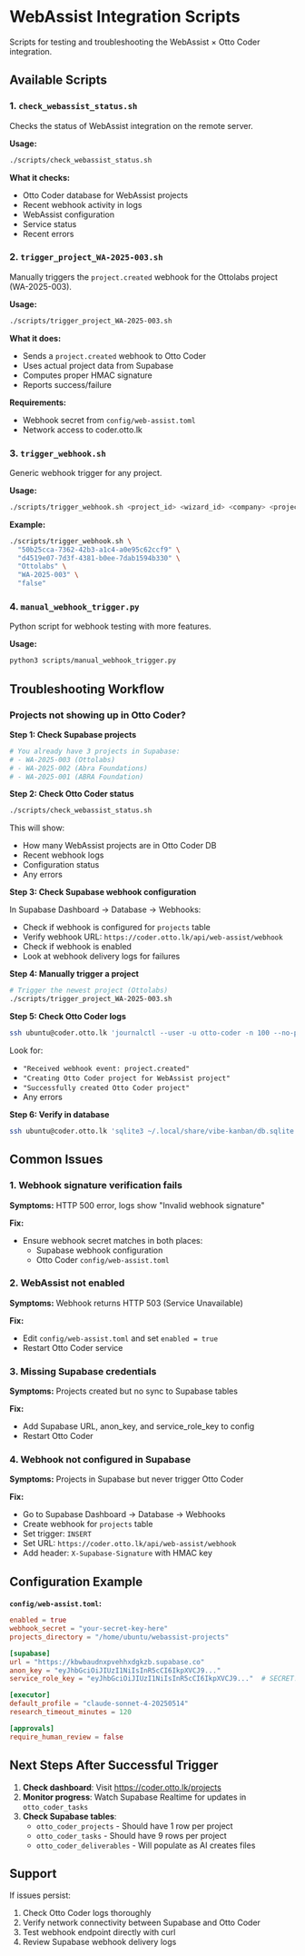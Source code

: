 # WebAssist Integration Scripts

Scripts for testing and troubleshooting the WebAssist × Otto Coder integration.

## Available Scripts

### 1. `check_webassist_status.sh`
Checks the status of WebAssist integration on the remote server.

**Usage:**
```bash
./scripts/check_webassist_status.sh
```

**What it checks:**
- Otto Coder database for WebAssist projects
- Recent webhook activity in logs
- WebAssist configuration
- Service status
- Recent errors

### 2. `trigger_project_WA-2025-003.sh`
Manually triggers the `project.created` webhook for the Ottolabs project (WA-2025-003).

**Usage:**
```bash
./scripts/trigger_project_WA-2025-003.sh
```

**What it does:**
- Sends a `project.created` webhook to Otto Coder
- Uses actual project data from Supabase
- Computes proper HMAC signature
- Reports success/failure

**Requirements:**
- Webhook secret from `config/web-assist.toml`
- Network access to coder.otto.lk

### 3. `trigger_webhook.sh`
Generic webhook trigger for any project.

**Usage:**
```bash
./scripts/trigger_webhook.sh <project_id> <wizard_id> <company> <project_number> [rush]
```

**Example:**
```bash
./scripts/trigger_webhook.sh \
  "50b25cca-7362-42b3-a1c4-a0e95c62ccf9" \
  "d4519e07-7d3f-4381-b0ee-7dab1594b330" \
  "Ottolabs" \
  "WA-2025-003" \
  "false"
```

### 4. `manual_webhook_trigger.py`
Python script for webhook testing with more features.

**Usage:**
```bash
python3 scripts/manual_webhook_trigger.py
```

## Troubleshooting Workflow

### Projects not showing up in Otto Coder?

**Step 1: Check Supabase projects**
```bash
# You already have 3 projects in Supabase:
# - WA-2025-003 (Ottolabs)
# - WA-2025-002 (Abra Foundations)
# - WA-2025-001 (ABRA Foundation)
```

**Step 2: Check Otto Coder status**
```bash
./scripts/check_webassist_status.sh
```

This will show:
- How many WebAssist projects are in Otto Coder DB
- Recent webhook logs
- Configuration status
- Any errors

**Step 3: Check Supabase webhook configuration**

In Supabase Dashboard → Database → Webhooks:
- Check if webhook is configured for `projects` table
- Verify webhook URL: `https://coder.otto.lk/api/web-assist/webhook`
- Check if webhook is enabled
- Look at webhook delivery logs for failures

**Step 4: Manually trigger a project**
```bash
# Trigger the newest project (Ottolabs)
./scripts/trigger_project_WA-2025-003.sh
```

**Step 5: Check Otto Coder logs**
```bash
ssh ubuntu@coder.otto.lk 'journalctl --user -u otto-coder -n 100 --no-pager | grep -i webassist'
```

Look for:
- `"Received webhook event: project.created"`
- `"Creating Otto Coder project for WebAssist project"`
- `"Successfully created Otto Coder project"`
- Any errors

**Step 6: Verify in database**
```bash
ssh ubuntu@coder.otto.lk 'sqlite3 ~/.local/share/vibe-kanban/db.sqlite "SELECT * FROM web_assist_projects;"'
```

## Common Issues

### 1. Webhook signature verification fails
**Symptoms:** HTTP 500 error, logs show "Invalid webhook signature"

**Fix:**
- Ensure webhook secret matches in both places:
  - Supabase webhook configuration
  - Otto Coder `config/web-assist.toml`

### 2. WebAssist not enabled
**Symptoms:** Webhook returns HTTP 503 (Service Unavailable)

**Fix:**
- Edit `config/web-assist.toml` and set `enabled = true`
- Restart Otto Coder service

### 3. Missing Supabase credentials
**Symptoms:** Projects created but no sync to Supabase tables

**Fix:**
- Add Supabase URL, anon_key, and service_role_key to config
- Restart Otto Coder

### 4. Webhook not configured in Supabase
**Symptoms:** Projects in Supabase but never trigger Otto Coder

**Fix:**
- Go to Supabase Dashboard → Database → Webhooks
- Create webhook for `projects` table
- Set trigger: `INSERT`
- Set URL: `https://coder.otto.lk/api/web-assist/webhook`
- Add header: `X-Supabase-Signature` with HMAC key

## Configuration Example

**`config/web-assist.toml`:**
```toml
enabled = true
webhook_secret = "your-secret-key-here"
projects_directory = "/home/ubuntu/webassist-projects"

[supabase]
url = "https://kbwbaudnxpvehhxdgkzb.supabase.co"
anon_key = "eyJhbGciOiJIUzI1NiIsInR5cCI6IkpXVCJ9..."
service_role_key = "eyJhbGciOiJIUzI1NiIsInR5cCI6IkpXVCJ9..."  # SECRET!

[executor]
default_profile = "claude-sonnet-4-20250514"
research_timeout_minutes = 120

[approvals]
require_human_review = false
```

## Next Steps After Successful Trigger

1. **Check dashboard**: Visit https://coder.otto.lk/projects
2. **Monitor progress**: Watch Supabase Realtime for updates in `otto_coder_tasks`
3. **Check Supabase tables**:
   - `otto_coder_projects` - Should have 1 row per project
   - `otto_coder_tasks` - Should have 9 rows per project
   - `otto_coder_deliverables` - Will populate as AI creates files

## Support

If issues persist:
1. Check Otto Coder logs thoroughly
2. Verify network connectivity between Supabase and Otto Coder
3. Test webhook endpoint directly with curl
4. Review Supabase webhook delivery logs
